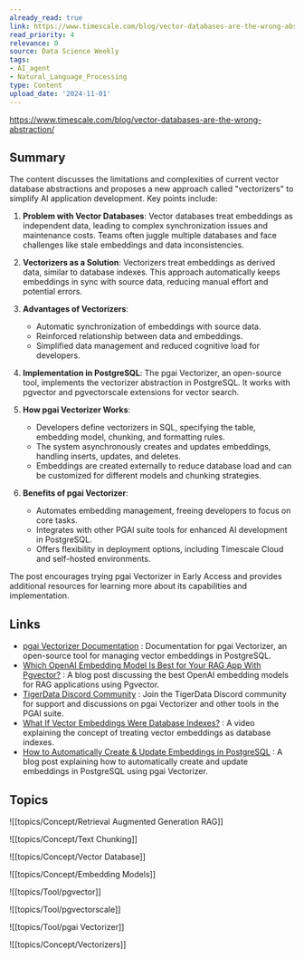 ```yaml
---
already_read: true
link: https://www.timescale.com/blog/vector-databases-are-the-wrong-abstraction/
read_priority: 4
relevance: 0
source: Data Science Weekly
tags:
- AI_agent
- Natural_Language_Processing
type: Content
upload_date: '2024-11-01'
---
```


https://www.timescale.com/blog/vector-databases-are-the-wrong-abstraction/
## Summary

The content discusses the limitations and complexities of current vector database abstractions and proposes a new approach called "vectorizers" to simplify AI application development. Key points include:

1. **Problem with Vector Databases**: Vector databases treat embeddings as independent data, leading to complex synchronization issues and maintenance costs. Teams often juggle multiple databases and face challenges like stale embeddings and data inconsistencies.

2. **Vectorizers as a Solution**: Vectorizers treat embeddings as derived data, similar to database indexes. This approach automatically keeps embeddings in sync with source data, reducing manual effort and potential errors.

3. **Advantages of Vectorizers**:
   - Automatic synchronization of embeddings with source data.
   - Reinforced relationship between data and embeddings.
   - Simplified data management and reduced cognitive load for developers.

4. **Implementation in PostgreSQL**: The pgai Vectorizer, an open-source tool, implements the vectorizer abstraction in PostgreSQL. It works with pgvector and pgvectorscale extensions for vector search.

5. **How pgai Vectorizer Works**:
   - Developers define vectorizers in SQL, specifying the table, embedding model, chunking, and formatting rules.
   - The system asynchronously creates and updates embeddings, handling inserts, updates, and deletes.
   - Embeddings are created externally to reduce database load and can be customized for different models and chunking strategies.

6. **Benefits of pgai Vectorizer**:
   - Automates embedding management, freeing developers to focus on core tasks.
   - Integrates with other PGAI suite tools for enhanced AI development in PostgreSQL.
   - Offers flexibility in deployment options, including Timescale Cloud and self-hosted environments.

The post encourages trying pgai Vectorizer in Early Access and provides additional resources for learning more about its capabilities and implementation.
## Links

- [pgai Vectorizer Documentation](https://github.com/timescale/pgai/blob/main/docs/vectorizer.md) : Documentation for pgai Vectorizer, an open-source tool for managing vector embeddings in PostgreSQL.
- [Which OpenAI Embedding Model Is Best for Your RAG App With Pgvector?](https://www.tigerdata.com/blog/which-openai-embedding-model-is-best/) : A blog post discussing the best OpenAI embedding models for RAG applications using Pgvector.
- [TigerData Discord Community](https://discord.gg/KRdHVXAmkp) : Join the TigerData Discord community for support and discussions on pgai Vectorizer and other tools in the PGAI suite.
- [What If Vector Embeddings Were Database Indexes?](https://www.youtube.com/watch?v=j2B5fx1p1Ps) : A video explaining the concept of treating vector embeddings as database indexes.
- [How to Automatically Create & Update Embeddings in PostgreSQL](https://www.tigerdata.com/blog/how-to-automatically-create-update-embeddings-in-postgresql/) : A blog post explaining how to automatically create and update embeddings in PostgreSQL using pgai Vectorizer.

## Topics

![[topics/Concept/Retrieval Augmented Generation RAG]]

![[topics/Concept/Text Chunking]]

![[topics/Concept/Vector Database]]

![[topics/Concept/Embedding Models]]

![[topics/Tool/pgvector]]

![[topics/Tool/pgvectorscale]]

![[topics/Tool/pgai Vectorizer]]

![[topics/Concept/Vectorizers]]